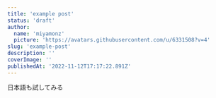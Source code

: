```yaml
---
title: 'example post'
status: 'draft'
author:
  name: 'miyamonz'
  picture: 'https://avatars.githubusercontent.com/u/6331508?v=4'
slug: 'example-post'
description: ''
coverImage: ''
publishedAt: '2022-11-12T17:17:22.891Z'
---
```


日本語も試してみる

